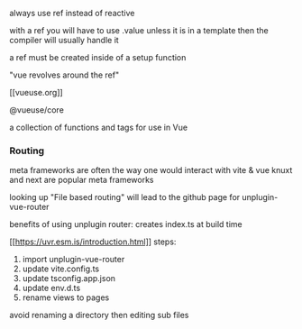 always use ref instead of reactive

with a ref you will have to use .value unless it is in a template then the compiler will usually handle it

a ref must be created inside of a setup function

"vue revolves around the ref"

[[vueuse.org]]

@vueuse/core

a collection of functions and tags for use in Vue

### Routing

meta frameworks are often the way one would interact with vite & vue
knuxt and next are popular meta frameworks

looking up "File based routing" will lead to the github page for unplugin-vue-router

benefits of using unplugin router:
creates index.ts at build time

[[https://uvr.esm.is/introduction.html]]
steps:

1. import unplugin-vue-router
2. update vite.config.ts
3. update tsconfig.app.json
4. update env.d.ts
5. rename views to pages

avoid renaming a directory then editing sub files
